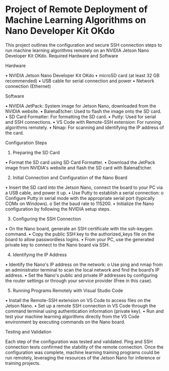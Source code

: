 # Project of Remote Deployment of Machine Learning Algorithms on Nano Developer Kit OKdo

This project outlines the configuration and secure SSH connection steps to run machine learning algorithms remotely on an NVIDIA Jetson Nano Developer Kit OKdo.
Required Hardware and Software

Hardware

•	NVIDIA Jetson Nano Developer Kit OKdo
•	microSD card (at least 32 GB recommended)
•	USB cable for serial connection and power
•	Network connection (Ethernet)

Software

•	NVIDIA JetPack: System image for Jetson Nano, downloaded from the NVIDIA website.
•	BalenaEtcher: Used to flash the image onto the SD card.
•	SD Card Formatter: For formatting the SD card.
•	Putty: Used for serial and SSH connections.
•	VS Code with Remote-SSH extension: For running algorithms remotely.
•	Nmap: For scanning and identifying the IP address of the card.

Configuration Steps

1. Preparing the SD Card

•	Format the SD card using SD Card Formatter.
•	Download the JetPack image from NVIDIA's website and flash the SD card with BalenaEtcher.

2. Initial Connection and Configuration of the Nano Board

•	Insert the SD card into the Jetson Nano, connect the board to your PC via a USB cable, and power it up.
•	Use Putty to establish a serial connection:
o	Configure Putty in serial mode with the appropriate serial port (typically COMx on Windows).
o	Set the baud rate to 115200.
•	Initialize the Nano configuration by following the NVIDIA setup steps.

3. Configuring the SSH Connection

•	On the Nano board, generate an SSH certificate with the ssh-keygen command.
•	Copy the public SSH key to the authorized_keys file on the board to allow passwordless logins.
•	From your PC, use the generated private key to connect to the Nano board via SSH.

4. Identifying the IP Address

•	Identify the Nano's IP address on the network:
o	Use ping and nmap from an administrator terminal to scan the local network and find the board’s IP address.
•	Set the Nano's public and private IP addresses by configuring the router settings or through your service provider (Free in this case).

5. Running Programs Remotely with Visual Studio Code

•	Install the Remote-SSH extension on VS Code to access files on the Jetson Nano.
•	Set up a remote SSH connection in VS Code through the command terminal using authentication information (private key).
•	Run and test your machine learning algorithms directly from the VS Code environment by executing commands on the Nano board.

Testing and Validation

Each step of the configuration was tested and validated. Ping and SSH connection tests confirmed the stability of the remote connection. Once the configuration was complete, machine learning training programs could be run remotely, leveraging the resources of the Jetson Nano for inference or training projects.


